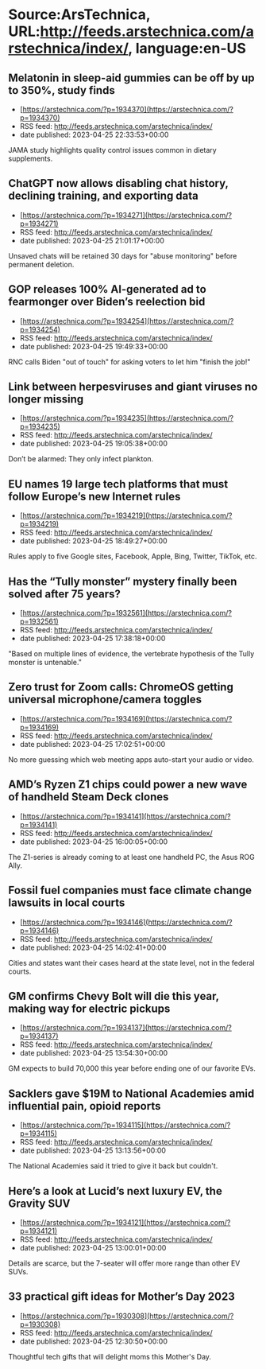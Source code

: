 # Source:ArsTechnica, URL:http://feeds.arstechnica.com/arstechnica/index/, language:en-US

## Melatonin in sleep-aid gummies can be off by up to 350%, study finds
 - [https://arstechnica.com/?p=1934370](https://arstechnica.com/?p=1934370)
 - RSS feed: http://feeds.arstechnica.com/arstechnica/index/
 - date published: 2023-04-25 22:33:53+00:00

JAMA study highlights quality control issues common in dietary supplements.

## ChatGPT now allows disabling chat history, declining training, and exporting data
 - [https://arstechnica.com/?p=1934271](https://arstechnica.com/?p=1934271)
 - RSS feed: http://feeds.arstechnica.com/arstechnica/index/
 - date published: 2023-04-25 21:01:17+00:00

Unsaved chats will be retained 30 days for "abuse monitoring" before permanent deletion.

## GOP releases 100% AI-generated ad to fearmonger over Biden’s reelection bid
 - [https://arstechnica.com/?p=1934254](https://arstechnica.com/?p=1934254)
 - RSS feed: http://feeds.arstechnica.com/arstechnica/index/
 - date published: 2023-04-25 19:49:33+00:00

RNC calls Biden "out of touch" for asking voters to let him "finish the job!"

## Link between herpesviruses and giant viruses no longer missing
 - [https://arstechnica.com/?p=1934235](https://arstechnica.com/?p=1934235)
 - RSS feed: http://feeds.arstechnica.com/arstechnica/index/
 - date published: 2023-04-25 19:05:38+00:00

Don’t be alarmed: They only infect plankton.

## EU names 19 large tech platforms that must follow Europe’s new Internet rules
 - [https://arstechnica.com/?p=1934219](https://arstechnica.com/?p=1934219)
 - RSS feed: http://feeds.arstechnica.com/arstechnica/index/
 - date published: 2023-04-25 18:49:27+00:00

Rules apply to five Google sites, Facebook, Apple, Bing, Twitter, TikTok, etc.

## Has the “Tully monster” mystery finally been solved after 75 years?
 - [https://arstechnica.com/?p=1932561](https://arstechnica.com/?p=1932561)
 - RSS feed: http://feeds.arstechnica.com/arstechnica/index/
 - date published: 2023-04-25 17:38:18+00:00

"Based on multiple lines of evidence, the vertebrate hypothesis of the Tully monster is untenable."

## Zero trust for Zoom calls: ChromeOS getting universal microphone/camera toggles
 - [https://arstechnica.com/?p=1934169](https://arstechnica.com/?p=1934169)
 - RSS feed: http://feeds.arstechnica.com/arstechnica/index/
 - date published: 2023-04-25 17:02:51+00:00

No more guessing which web meeting apps auto-start your audio or video.

## AMD’s Ryzen Z1 chips could power a new wave of handheld Steam Deck clones
 - [https://arstechnica.com/?p=1934141](https://arstechnica.com/?p=1934141)
 - RSS feed: http://feeds.arstechnica.com/arstechnica/index/
 - date published: 2023-04-25 16:00:05+00:00

The Z1-series is already coming to at least one handheld PC, the Asus ROG Ally.

## Fossil fuel companies must face climate change lawsuits in local courts
 - [https://arstechnica.com/?p=1934146](https://arstechnica.com/?p=1934146)
 - RSS feed: http://feeds.arstechnica.com/arstechnica/index/
 - date published: 2023-04-25 14:02:41+00:00

Cities and states want their cases heard at the state level, not in the federal courts.

## GM confirms Chevy Bolt will die this year, making way for electric pickups
 - [https://arstechnica.com/?p=1934137](https://arstechnica.com/?p=1934137)
 - RSS feed: http://feeds.arstechnica.com/arstechnica/index/
 - date published: 2023-04-25 13:54:30+00:00

GM expects to build 70,000 this year before ending one of our favorite EVs.

## Sacklers gave $19M to National Academies amid influential pain, opioid reports
 - [https://arstechnica.com/?p=1934115](https://arstechnica.com/?p=1934115)
 - RSS feed: http://feeds.arstechnica.com/arstechnica/index/
 - date published: 2023-04-25 13:13:56+00:00

The National Academies said it tried to give it back but couldn't.

## Here’s a look at Lucid’s next luxury EV, the Gravity SUV
 - [https://arstechnica.com/?p=1934121](https://arstechnica.com/?p=1934121)
 - RSS feed: http://feeds.arstechnica.com/arstechnica/index/
 - date published: 2023-04-25 13:00:01+00:00

Details are scarce, but the 7-seater will offer more range than other EV SUVs.

## 33 practical gift ideas for Mother’s Day 2023
 - [https://arstechnica.com/?p=1930308](https://arstechnica.com/?p=1930308)
 - RSS feed: http://feeds.arstechnica.com/arstechnica/index/
 - date published: 2023-04-25 12:30:50+00:00

Thoughtful tech gifts that will delight moms this Mother's Day.

